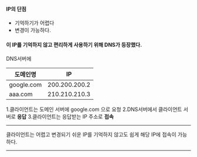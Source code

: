 
#### IP의 단점 
-  기억하기가 어렵다 
-  변경이 가능하다.

#### 이 IP를 기억하지 않고 편리하게 사용하기 위해 DNS가 등장했다.

DNS서버에 

| 도메인명       | IP            |
| ---------- | ------------- |
| google.com | 200.200.200.2 |
| aaa.com    | 210.210.210.3 |


1.클라이언트는 도메인 서버에 google.com 으로 요청
2.DNS서버에서 클라이언트 서버로 **응답**
3.클라이언트는 응답받는 IP 주소로 **접속**

---

클라이언트는 어렵고 변경되기 쉬운 IP를 기억하지 않고도 쉽게 해당 IP에 접속이 가능하다.

--------------



